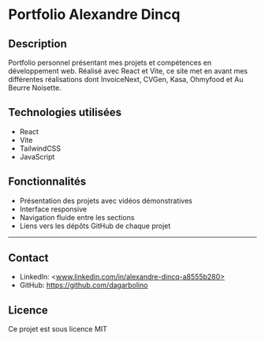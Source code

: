 # Portfolio Alexandre Dincq

## Description

Portfolio personnel présentant mes projets et compétences en développement web. Réalisé avec React et Vite, ce site met en avant mes différentes réalisations dont InvoiceNext, CVGen, Kasa, Ohmyfood et Au Beurre Noisette.

## Technologies utilisées

- React
- Vite
- TailwindCSS
- JavaScript

## Fonctionnalités

- Présentation des projets avec vidéos démonstratives
- Interface responsive
- Navigation fluide entre les sections
- Liens vers les dépôts GitHub de chaque projet

---

## Contact

- LinkedIn: <www.linkedin.com/in/alexandre-dincq-a8555b280>
- GitHub: <https://github.com/dagarbolino>

## Licence

Ce projet est sous licence MIT
